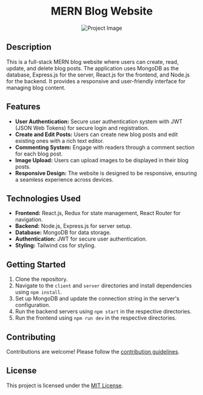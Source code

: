 <h1 align="center">MERN Blog Website</h1>

<p align="center">
  <img src="link_to_project_image.png" alt="Project Image">
</p>

<h2>Description</h2>

<p>
  This is a full-stack MERN blog website where users can create, read, update, and delete blog posts. The application uses MongoDB as the database, Express.js for the server, React.js for the frontend, and Node.js for the backend. It provides a responsive and user-friendly interface for managing blog content.
</p>

<h2>Features</h2>

<ul>
  <li><strong>User Authentication:</strong> Secure user authentication system with JWT (JSON Web Tokens) for secure login and registration.</li>
  <li><strong>Create and Edit Posts:</strong> Users can create new blog posts and edit existing ones with a rich text editor.</li>
  <li><strong>Commenting System:</strong> Engage with readers through a comment section for each blog post.</li>
  <li><strong>Image Upload:</strong> Users can upload images to be displayed in their blog posts.</li>
  <li><strong>Responsive Design:</strong> The website is designed to be responsive, ensuring a seamless experience across devices.</li>
</ul>

<h2>Technologies Used</h2>

<ul>
  <li><strong>Frontend:</strong> React.js, Redux for state management, React Router for navigation.</li>
  <li><strong>Backend:</strong> Node.js, Express.js for server setup.</li>
  <li><strong>Database:</strong> MongoDB for data storage.</li>
  <li><strong>Authentication:</strong> JWT for secure user authentication.</li>
  <li><strong>Styling:</strong> Tailwind css for styling.</li>
</ul>

<h2>Getting Started</h2>

<ol>
  <li>Clone the repository.</li>
  <li>Navigate to the <code>client</code> and <code>server</code> directories and install dependencies using <code>npm install</code>.</li>
  <li>Set up MongoDB and update the connection string in the server's configuration.</li>
  <li>Run the backend servers using <code>npm start</code> in the respective directories.</li>
  <li>Run the frontend using <code>npm run dev</code> in the respective directories.</li>
</ol>

<h2>Contributing</h2>

<p>Contributions are welcome! Please follow the <a href="CONTRIBUTING.md">contribution guidelines</a>.</p>

<h2>License</h2>

<p>This project is licensed under the <a href="LICENSE">MIT License</a>.</p>


